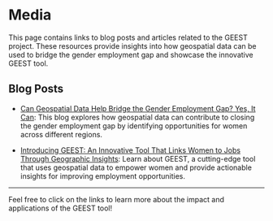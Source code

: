 # Media

This page contains links to blog posts and articles related to the GEEST project. These resources provide insights into how geospatial data can be used to bridge the gender employment gap and showcase the innovative GEEST tool.

## Blog Posts

- [Can Geospatial Data Help Bridge the Gender Employment Gap? Yes, It Can](https://blogs.worldbank.org/en/opendata/can-geospatial-data-help-bridge-gender-employment-gap-yes-it-can): This blog explores how geospatial data can contribute to closing the gender employment gap by identifying opportunities for women across different regions.

- [Introducing GEEST: An Innovative Tool That Links Women to Jobs Through Geographic Insights](https://blogs.worldbank.org/en/opendata/introducing-geest-innovative-tool-links-women-jobs-through-geographic-insights): Learn about GEEST, a cutting-edge tool that uses geospatial data to empower women and provide actionable insights for improving employment opportunities.

---

Feel free to click on the links to learn more about the impact and applications of the GEEST tool!
